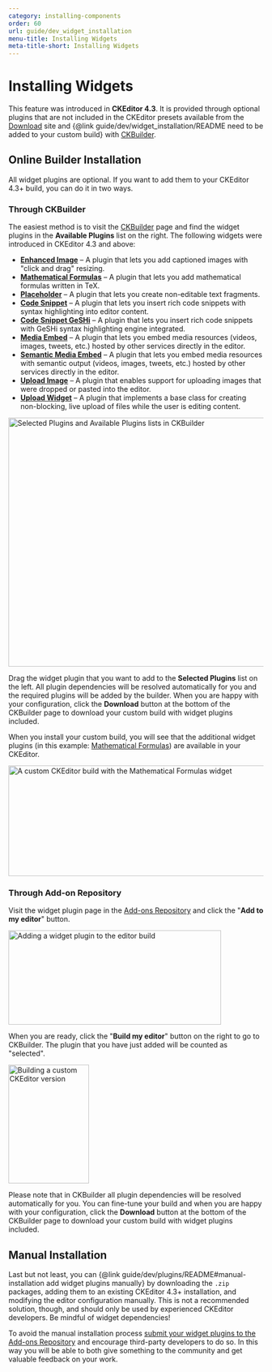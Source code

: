 ```yaml
---
category: installing-components
order: 60
url: guide/dev_widget_installation
menu-title: Installing Widgets
meta-title-short: Installing Widgets
---
```

<!--
Copyright (c) 2003-2017, CKSource - Frederico Knabben. All rights reserved.
For licensing, see LICENSE.md.
-->

# Installing Widgets

<info-box info=""> This feature was introduced in <strong>CKEditor 4.3</strong>. It is provided through optional plugins that are not included in the CKEditor presets available from the <a href="https://ckeditor.com/ckeditor-4/download/">Download</a> site and {@link guide/dev/widget_installation/README need to be added to your custom build} with <a href="https://ckeditor.com/cke4/builder">CKBuilder</a>.
</info-box>

## Online Builder Installation

All widget plugins are optional. If you want to add them to your CKEditor 4.3+ build, you can do it in two ways.

### Through CKBuilder

The easiest method is to visit the [CKBuilder](https://ckeditor.com/cke4/builder) page and find the widget plugins in the **Available Plugins** list on the right. The following widgets were introduced in CKEditor 4.3 and above:

* **[Enhanced Image](https://ckeditor.com/cke4/addon/image2)** &ndash; A plugin that lets you add captioned images with "click and drag" resizing.
* **[Mathematical Formulas](https://ckeditor.com/cke4/addon/mathjax)** &ndash; A plugin that lets you add mathematical formulas written in TeX.
* **[Placeholder](https://ckeditor.com/cke4/addon/placeholder)** &ndash; A plugin that lets you create non-editable text fragments.
* **[Code Snippet](https://ckeditor.com/cke4/addon/codesnippet)** &ndash; A plugin that lets you insert rich code snippets with syntax highlighting into editor content.
* **[Code Snippet GeSHi](https://ckeditor.com/cke4/addon/codesnippetgeshi)** &ndash; A plugin that lets you insert rich code snippets with GeSHi syntax highlighting engine integrated.
* **[Media Embed](https://ckeditor.com/cke4/addon/embed)** &ndash; A plugin that lets you embed media resources (videos, images, tweets, etc.) hosted by other services directly in the editor.
* **[Semantic Media Embed](https://ckeditor.com/cke4/addon/embedsemantic)** &ndash; A plugin that lets you embed media resources with semantic output (videos, images, tweets, etc.) hosted by other services directly in the editor.
* **[Upload Image](https://ckeditor.com/cke4/addon/uploadimage)** &ndash; A plugin that enables support for uploading images that were dropped or pasted into the editor.
* **[Upload Widget](https://ckeditor.com/cke4/addon/uploadwidget)** &ndash; A plugin that implements a base class for creating non-blocking, live upload of files while the user is editing content.

<img src="%BASE_PATH%/assets/img/add_widget_ckbuilder_3.png" alt="Selected Plugins and Available Plugins lists in CKBuilder" width="786" height="491">

Drag the widget plugin that you want to add to the **Selected Plugins** list on the left. All plugin dependencies will be resolved automatically for you and the required plugins will be added by the builder. When you are happy with your configuration, click the **Download** button at the bottom of the CKBuilder page to download your custom build with widget plugins included.

When you install your custom build, you will see that the additional widget plugins (in this example: [Mathematical Formulas](https://ckeditor.com/cke4/addon/mathjax)) are available in your CKEditor.

<img src="%BASE_PATH%/assets/img/add_widget_ckbuilder_4.png" alt="A custom CKEditor build with the Mathematical Formulas widget" width="528" height="218">

### Through Add-on Repository

Visit the widget plugin page in the [Add-ons Repository](https://ckeditor.com/cke4/addons/plugins/all) and click the "**Add to my editor**" button.

<img src="%BASE_PATH%/assets/img/add_widget_ckbuilder_1.png" alt="Adding a widget plugin to the editor build" width="420" height="186">

When you are ready, click the "**Build my editor**" button on the right to go to CKBuilder. The plugin that you have just added will be counted as "selected".

<img src="%BASE_PATH%/assets/img/add_plugin_ckbuilder_2.png" alt="Building a custom CKEditor version" width="159" height="234">

Please note that in CKBuilder all plugin dependencies will be resolved automatically for you. You can fine-tune your build and when you are happy with your configuration, click the **Download** button at the bottom of the CKBuilder page to download your custom build with widget plugins included.

## Manual Installation

Last but not least, you can {@link guide/dev/plugins/README#manual-installation add widget plugins manually} by downloading the `.zip` packages,  adding them to an existing CKEditor 4.3+ installation, and modifying the editor configuration manually. This is not a recommended solution, though, and should only be used by experienced CKEditor developers. Be mindful of widget dependencies!

<info-box hint=""> To avoid the manual installation process <a href="https://ckeditor.com/cke4/add/plugin">submit your widget plugins to the Add-ons Repository</a> and encourage third-party developers to do so. In this way you will be able to both give something to the community and get valuable feedback on your work.
</info-box>
</img></img></img></img>